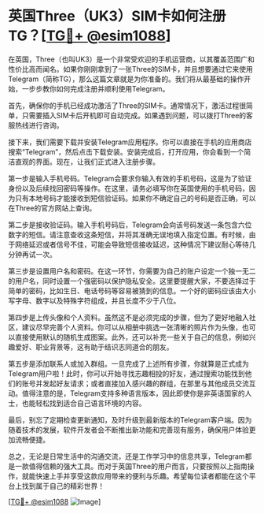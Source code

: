 # 英国Three（UK3）SIM卡如何注册TG？[[TG💪+ @esim1088](https://t.me/s/esim1088)]

在英国，Three（也叫UK3）是一个非常受欢迎的手机运营商，以其覆盖范围广和性价比高而闻名。如果你刚刚拿到了一张Three的SIM卡，并且想要通过它来使用Telegram（简称TG），那么这篇文章就是为你准备的。我们将从最基础的操作开始，一步步教你如何完成注册并顺利使用Telegram。

首先，确保你的手机已经成功激活了Three的SIM卡。通常情况下，激活过程很简单，只需要插入SIM卡后开机即可自动完成。如果遇到问题，可以拨打Three的客服热线进行咨询。

接下来，我们需要下载并安装Telegram应用程序。你可以直接在手机的应用商店搜索“Telegram”，然后点击下载安装。安装完成后，打开应用，你会看到一个简洁直观的界面。现在，让我们正式进入注册步骤。

第一步是输入手机号码。Telegram会要求你输入有效的手机号码，这是为了验证身份以及后续找回密码等操作。在这里，请务必填写你在英国使用的手机号码，因为只有本地号码才能接收到短信验证码。如果你不确定自己的号码是否正确，可以在Three的官方网站上查询。

第二步是接收验证码。输入手机号码后，Telegram会向该号码发送一条包含六位数字的短信。请注意查收这条短信，并将其准确无误地填入指定位置。有时候，由于网络延迟或者信号不佳，可能会导致短信接收延迟，这种情况下建议耐心等待几分钟再试一次。

第三步是设置用户名和密码。在这一环节，你需要为自己的账户设定一个独一无二的用户名，同时设置一个强密码以保护隐私安全。这里要提醒大家，不要选择过于简单的密码，比如生日、电话号码等容易被猜到的信息。一个好的密码应该由大小写字母、数字以及特殊字符组成，并且长度不少于八位。

第四步是上传头像和个人资料。虽然这不是必须完成的步骤，但为了更好地融入社区，建议尽早完善个人资料。你可以从相册中挑选一张清晰的照片作为头像，也可以直接使用默认的随机生成图案。此外，还可以补充一些关于自己的信息，例如兴趣爱好、职业背景等，这有助于结识志同道合的朋友。

第五步是添加联系人或加入群组。一旦完成了上述所有步骤，你就算是正式成为Telegram用户啦！此时，你可以开始寻找志趣相投的好友，通过搜索功能找到他们的账号并发起好友请求；或者直接加入感兴趣的群组，在那里与其他成员交流互动。值得注意的是，Telegram支持多种语言版本，因此即使你是非英语国家的人士，也能轻松找到适合自己语言环境的内容。

最后，别忘了定期检查更新通知，及时升级到最新版本的Telegram客户端。因为随着技术的发展，软件开发者会不断推出新功能和完善现有服务，确保用户体验更加流畅便捷。

总之，无论是日常生活中的沟通交流，还是工作学习中的信息共享，Telegram都是一款值得信赖的强大工具。而对于英国Three的用户而言，只要按照以上指南操作，就能快速上手并享受这款应用带来的便利与乐趣。希望每位读者都能在这个平台上找到属于自己的精彩世界！

[[TG💪+ @esim1088](https://t.me/s/esim1088) ![Image](https://i.postimg.cc/4NQfJmqS/Snipaste-2025-05-13-00-14-12.png)]